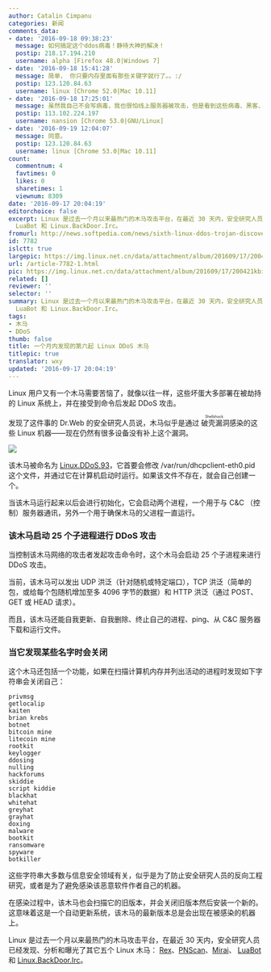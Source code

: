 ```yaml
---
author: Catalin Cimpanu
categories: 新闻
comments_data:
- date: '2016-09-18 09:38:23'
  message: 如何搞定这个ddos病毒！静待大神的解决！
  postip: 218.17.194.210
  username: alpha [Firefox 48.0|Windows 7]
- date: '2016-09-18 15:41:28'
  message: 简单， 你只要内存里面有那些关键字就行了。。:/
  postip: 123.120.84.63
  username: linux [Chrome 52.0|Mac 10.11]
- date: '2016-09-18 17:25:01'
  message: 虽然我自己不会写病毒，我也很怕线上服务器被攻击，但是看到这些病毒、黑客、攻击之类的新闻就莫名其妙的兴奋！我是不是病了？
  postip: 113.102.224.197
  username: nansion [Chrome 53.0|GNU/Linux]
- date: '2016-09-19 12:04:07'
  message: 同意。
  postip: 123.120.84.63
  username: linux [Chrome 53.0|Mac 10.11]
count:
  commentnum: 4
  favtimes: 0
  likes: 0
  sharetimes: 1
  viewnum: 8309
date: '2016-09-17 20:04:19'
editorchoice: false
excerpt: Linux 是过去一个月以来最热门的木马攻击平台，在最近 30 天内，安全研究人员已经发现、分析和曝光了其它五个 Linux 木马： Rex、PNScan、Mirai、
  LuaBot 和 Linux.BackDoor.Irc。
fromurl: http://news.softpedia.com/news/sixth-linux-ddos-trojan-discovered-in-the-last-30-days-508309.shtml
id: 7782
islctt: true
largepic: https://img.linux.net.cn/data/attachment/album/201609/17/200421kbihtjm4r43vidil.png
url: /article-7782-1.html
pic: https://img.linux.net.cn/data/attachment/album/201609/17/200421kbihtjm4r43vidil.png.thumb.jpg
related: []
reviewer: ''
selector: ''
summary: Linux 是过去一个月以来最热门的木马攻击平台，在最近 30 天内，安全研究人员已经发现、分析和曝光了其它五个 Linux 木马： Rex、PNScan、Mirai、
  LuaBot 和 Linux.BackDoor.Irc。
tags:
- 木马
- DDoS
thumb: false
title: 一个月内发现的第六起 Linux DDoS 木马
titlepic: true
translator: wxy
updated: '2016-09-17 20:04:19'
---
```


Linux 用户又有一个木马需要苦恼了，就像以往一样，这些坏蛋大多部署在被劫持的 Linux 系统上，并在接受到命令后发起 DDoS 攻击。


发现了这件事的 Dr.Web 的安全研究人员说，木马似乎是通过<ruby> 破壳漏洞 <rp>  （ </rp> <rt>  Shellshock </rt> <rp>  ） </rp></ruby>感染的这些 Linux 机器——现在仍然有很多设备没有补上这个漏洞。


![](/data/attachment/album/201609/17/200421kbihtjm4r43vidil.png)


该木马被命名为 [Linux.DDoS.93](http://vms.drweb.com/virus/?_is=1&i=8598428)，它首要会修改 /var/run/dhcpclient-eth0.pid 这个文件，并通过它在计算机启动时运行。如果该文件不存在，就会自己创建一个。


当该木马运行起来以后会进行初始化，它会启动两个进程，一个用于与 C&C （控制）服务器通讯，另外一个用于确保木马的父进程一直运行。


### 该木马启动 25 个子进程进行 DDoS 攻击


当控制该木马网络的攻击者发起攻击命令时，这个木马会启动 25 个子进程来进行 DDoS 攻击。


当前，该木马可以发出 UDP 洪泛（针对随机或特定端口），TCP 洪泛（简单的包，或给每个包随机增加至多 4096 字节的数据）和 HTTP 洪泛（通过 POST、GET 或 HEAD 请求）。


而且，该木马还能自我更新、自我删除、终止自己的进程、ping、从 C&C 服务器下载和运行文件。


### 当它发现某些名字时会关闭


这个木马还包括一个功能，如果在扫描计算机内存并列出活动的进程时发现如下字符串会关闭自己：



```
privmsg
getlocalip
kaiten
brian krebs
botnet
bitcoin mine
litecoin mine
rootkit
keylogger
ddosing
nulling
hackforums
skiddie
script kiddie
blackhat
whitehat
greyhat
grayhat
doxing
malware
bootkit
ransomware
spyware
botkiller
```

这些字符串大多数与信息安全领域有关，似乎是为了防止安全研究人员的反向工程研究，或者是为了避免感染该恶意软件作者自己的机器。


在感染过程中，该木马也会扫描它的旧版本，并会关闭旧版本然后安装一个新的。这意味着这是一个自动更新系统，该木马的最新版本总是会出现在被感染的机器上。


Linux 是过去一个月以来最热门的木马攻击平台，在最近 30 天内，安全研究人员已经发现、分析和曝光了其它五个 Linux 木马： [Rex](http://news.softpedia.com/news/rex-linux-trojan-can-launch-ddos-attacks-lock-websites-mine-for-cryptocurrency-507486.shtml)、[PNScan](http://news.softpedia.com/news/pnscan-linux-trojan-resurfaces-with-new-attacks-targeting-routers-in-india-507617.shtml)、[Mirai](http://news.softpedia.com/news/mirai-ddos-trojan-is-the-next-big-threat-for-iot-devices-and-linux-servers-507964.shtml)、 [LuaBot](http://news.softpedia.com/news/luabot-is-the-first-botnet-malware-coded-in-lua-targeting-linux-platforms-507978.shtml) 和 [Linux.BackDoor.Irc](http://news.softpedia.com/news/new-linux-trojan-discovered-coded-in-mozilla-s-rust-language-508135.shtml)。
